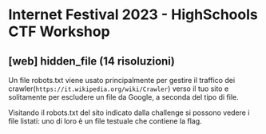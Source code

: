 # Internet Festival 2023 - HighSchools CTF Workshop

## [web] hidden_file (14 risoluzioni)

Un file robots.txt viene usato principalmente per gestire il traffico dei crawler(`https://it.wikipedia.org/wiki/Crawler`) verso il tuo sito e solitamente per escludere un file da Google, a seconda del tipo di file.

Visitando il robots.txt del sito indicato dalla challenge si possono vedere i file listati: uno di loro è un file testuale che contiene la flag.
